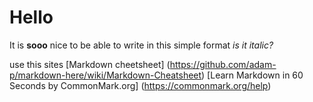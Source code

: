 # Hello

It is **sooo** nice to be able to write in this simple format
*is it italic?*

use this sites
[Markdown cheetsheet] (https://github.com/adam-p/markdown-here/wiki/Markdown-Cheatsheet)
[Learn Markdown in 60 Seconds by CommonMark.org] (https://commonmark.org/help)
